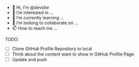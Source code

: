 - 👋 Hi, I’m @devshe
- 👀 I’m interested in ...
- 🌱 I’m currently learning ...
- 💞️ I’m looking to collaborate on ...
- 📫 How to reach me ...

TODO:

- [ ] Clone GitHub Profile Repository to local
- [ ] Think about the content want to show in GitHub Profile Page
- [ ] Update and push

<!---
devshe/devshe is a ✨ special ✨ repository because its `README.md` (this file) appears on your GitHub profile.
You can click the Preview link to take a look at your changes.
--->
